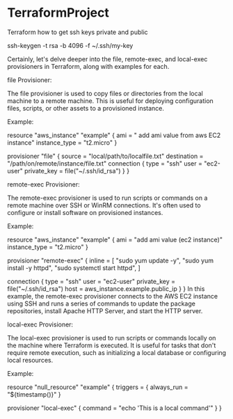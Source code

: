 # TerraformProject
Terraform
how to get ssh keys private and public


ssh-keygen -t rsa -b 4096 -f ~/.ssh/my-key 

Certainly, let's delve deeper into the file, remote-exec, and local-exec provisioners in Terraform, along with examples for each.

file Provisioner:

The file provisioner is used to copy files or directories from the local machine to a remote machine. This is useful for deploying configuration files, scripts, or other assets to a provisioned instance.

Example:

resource "aws_instance" "example" {
  ami           = " add ami value from aws EC2 instance"
  instance_type = "t2.micro"
}

provisioner "file" {
  source      = "local/path/to/localfile.txt"
  destination = "/path/on/remote/instance/file.txt"
  connection {
    type     = "ssh"
    user     = "ec2-user"
    private_key = file("~/.ssh/id_rsa")
  }
}


remote-exec Provisioner:

The remote-exec provisioner is used to run scripts or commands on a remote machine over SSH or WinRM connections. It's often used to configure or install software on provisioned instances.

Example:

resource "aws_instance" "example" {
  ami           = "add ami value (ec2 instance)"
  instance_type = "t2.micro"
}

provisioner "remote-exec" {
  inline = [
    "sudo yum update -y",
    "sudo yum install -y httpd",
    "sudo systemctl start httpd",
  ]

  connection {
    type        = "ssh"
    user        = "ec2-user"
    private_key = file("~/.ssh/id_rsa")
    host        = aws_instance.example.public_ip
  }
}
In this example, the remote-exec provisioner connects to the AWS EC2 instance using SSH and runs a series of commands to update the package repositories, install Apache HTTP Server, and start the HTTP server.

local-exec Provisioner:

The local-exec provisioner is used to run scripts or commands locally on the machine where Terraform is executed. It is useful for tasks that don't require remote execution, such as initializing a local database or configuring local resources.

Example:

resource "null_resource" "example" {
  triggers = {
    always_run = "${timestamp()}"
  }

  provisioner "local-exec" {
    command = "echo 'This is a local command'"
  }
}
